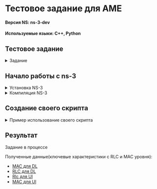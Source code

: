 
# Тестовое задание для AME
#### Версия NS: ns-3-dev
#### Используемые языки: C++, Python

## Тестовое задание
<details><summary>Задание</summary>

**Основное задание**
* Установить NS-3 и скомпилировать.
* С помощью документации NS-3 сделать минимальный LTE сценарий:

    * Есть eNB и два абонента.
    * Траффик Full Buffer (пакеты идут в обе стороны бесконечно).
    * В LTE модуле сконфигурирован планировщик пакетов pf-ff-mac-scheduler.
    * В LTE модуле сконфигурирован вывод ключевых характеристик с Rlc и MAC уровня.
  
* Запустить сценарий и получить вывод ключевых характеристик.

**Основное задание**
Написать скрипт, который по полученному выводу ключевых характеристик с Rlc уровня 
посчитает Throughput в DL и в UL для каждого пользователя отдельно и выведет его на экран.

</details>

## Начало работы с ns-3
<details><summary> Установка NS-3</summary>
  
* Нужно склонировать репозиторй из Github:
```Shell
 git clone https://gitlab.com/nsnam/ns-3-dev.git
 ```

* Перемещаемся в папку с ns-3:
```Shell
cd ns-3-dev
```

</details>

<details><summary>Компиляция NS-3</summary>
  
* Необходимо ввести следующую команду в корневом каталоге для того, чтобы настроить сборку ns-3 с включением примеров  и тестов
```Shell
./ns3 configure --enable-examples --enable-tests
```
* Затем собираем проект ns-3:
```Shell
./ns3 build
```
* После завершения запускаем тесты, чтобы проверить свой билд:
```Shell
 ./test.py
```

</details>

## Создание своего скрипта
<details><summary> Пример использование своего скрипта</summary>

* Создаем свой файл в папке scratch. Запускаем командой:

```Shell
./ns3 run lte_scenario.cc
```
</details>

## Результат

Задание в процессе

Полученные данные(ключевые характеристики с RLC и MAC уровня):
* [MAC для DL]()
* [RLC для DL]()
* [Rlc для Ul]()
* [MAC для Ul]()
